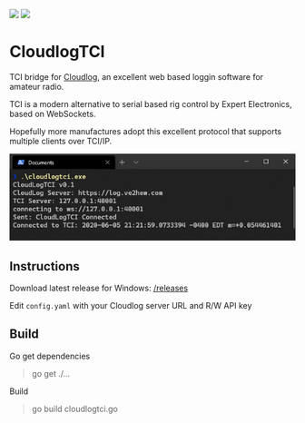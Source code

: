 [![](https://img.shields.io/github/v/release/tanilolli/CloudlogTCI)](https://github.com/tanilolli/CloudlogTCI/releases)
![](https://img.shields.io/github/license/tanilolli/CloudlogTCI)

# CloudlogTCI
TCI bridge for [Cloudlog](https://github.com/magicbug/Cloudlog), an excellent web based loggin software for amateur radio.

TCI is a modern alternative to serial based rig control by Expert Electronics, based on WebSockets. 

Hopefully more manufactures adopt this excellent protocol that supports multiple clients over TCI/IP.

![Terminal](/screenshots/term.png)

## Instructions

Download latest release for Windows: [/releases](https://github.com/tanilolli/CloudlogTCI/releases)

Edit `config.yaml` with your Cloudlog server URL and R/W API key

## Build

Go get dependencies

> go get ./...

Build

> go build cloudlogtci.go

